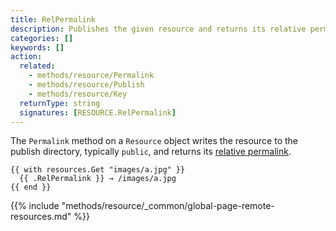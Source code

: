 ```yaml
---
title: RelPermalink
description: Publishes the given resource and returns its relative permalink.
categories: []
keywords: []
action:
  related:
    - methods/resource/Permalink
    - methods/resource/Publish
    - methods/resource/Key
  returnType: string
  signatures: [RESOURCE.RelPermalink]
---
```


The `Permalink` method on a `Resource` object writes the resource to the publish directory, typically `public`, and returns its [relative permalink].

[relative permalink]: /getting-started/glossary/#relative-permalink

```go-html-template
{{ with resources.Get "images/a.jpg" }}
  {{ .RelPermalink }} → /images/a.jpg
{{ end }}
```

{{% include "methods/resource/_common/global-page-remote-resources.md" %}}
